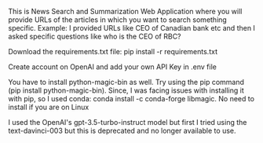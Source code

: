 This is News Search and Summarization Web Application where you will provide URLs of the articles in which you want to search something specific. Example: I provided URLs like CEO of Canadian bank etc and then I asked specific questions like who is the CEO of RBC?

Download the requirements.txt file: pip install -r requirements.txt

Create account on OpenAI and add your own API Key in .env file

You have to install python-magic-bin as well. Try using the pip command (pip install python-magic-bin). Since, I was facing issues with installing it with pip, so I used conda: conda install -c conda-forge libmagic. No need to install if you are on Linux

I used the OpenAI's gpt-3.5-turbo-instruct model but first I tried using the text-davinci-003 but this is deprecated and no longer available to use.
